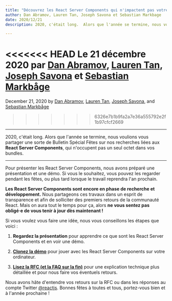 ```yaml
---
title: "Découvrez les React Server Components qui n'impactent pas votre bundle"
author: Dan Abramov, Lauren Tan, Joseph Savona et Sebastian Markbage
date: 2020/12/21
description: 2020, c'était long.  Alors que l'année se termine, nous voulions vous partager une sorte de Bulletin Spécial Fêtes sur nos recherches liées aux React Server Components, qui n'occupent pas un seul octet dans vos bundles.

---
```


<<<<<<< HEAD
Le 21 décembre 2020 par [Dan Abramov](https://twitter.com/dan_abramov), [Lauren Tan](https://twitter.com/potetotes), [Joseph Savona](https://twitter.com/en_JS) et [Sebastian Markbåge](https://twitter.com/sebmarkbage)
=======
December 21, 2020 by [Dan Abramov](https://bsky.app/profile/danabra.mov), [Lauren Tan](https://twitter.com/potetotes), [Joseph Savona](https://twitter.com/en_JS), and [Sebastian Markbåge](https://twitter.com/sebmarkbage)
>>>>>>> 6326e7b1b9fa2a7e36a555792e2f1b97cfcf2669

---

<Intro>

2020, c'était long.  Alors que l'année se termine, nous voulions vous partager une sorte de Bulletin Spécial Fêtes sur nos recherches liées aux **React Server Components**, qui n'occupent pas un seul octet dans vos bundles.

</Intro>

---

Pour présenter les React Server Components, nous avons préparé une présentation et une démo.  Si vous le souhaitez, vous pouvez les regarder pendant les fêtes, ou plus tard lorsque le travail reprendra l'an prochain.

<YouTubeIframe src="https://www.youtube.com/embed/TQQPAU21ZUw" />

**Les React Server Components sont encore en phase de recherche et développement.** Nous partageons ces travaux dans un esprit de transparence et afin de solliciter des premiers retours de la communauté React. Mais on aura tout le temps pour ça, alors **ne vous sentez pas obligé·e de vous tenir à jour dès maintenant !**

Si vous voulez vous faire une idée, nous vous conseillons les étapes que voici :

1. **Regardez la présentation** pour apprendre ce que sont les React Server Components et en voir une démo.

2. **[Clonez la démo](http://github.com/reactjs/server-components-demo)** pour jouer avec les React Server Components sur votre ordinateur.

3. **[Lisez la RFC (et la FAQ sur la fin)](https://github.com/reactjs/rfcs/pull/188)** pour une explication technique plus détaillée et pour nous faire vos éventuels retours.

Nous avons hâte d'entendre vos retours sur la RFC ou dans les réponses au compte Twitter [@reactjs](https://twitter.com/reactjs). Bonnes fêtes à toutes et tous, portez-vous bien et à l'année prochaine !

